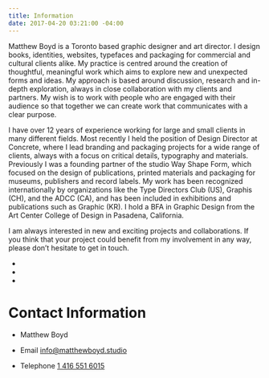 ```yaml
---
title: Information
date: 2017-04-20 03:21:00 -04:00
---
```


Matthew Boyd is a Toronto based graphic designer and art director. I design books, identities, websites, typefaces and packaging for commercial and cultural clients alike. My practice is centred around the creation of thoughtful, meaningful work which aims to explore new and unexpected forms and ideas. My approach is based around discussion, research and in-depth exploration, always in close collaboration with my clients and partners. My wish is to work with people who are engaged with their audience so that together we can create work that communicates with a clear purpose.

I have over 12 years of experience working for large and small clients in many different fields. Most recently I held the position of Design Director at Concrete, where I lead branding and packaging projects for a wide range of clients, always with a focus on critical details, typography and materials. Previously I was a founding partner of the studio Way Shape Form, which focused on the design of publications, printed materials and packaging for museums, publishers and record labels. My work has been recognized internationally by organizations like the Type Directors Club (US), Graphis (CH), and the ADCC (CA), and has been included in exhibitions and publications such as Graphic (KR). I hold a BFA in Graphic Design from the Art Center College of Design in Pasadena, California.

I am always interested in new and exciting projects and collaborations. If you think that your project could benefit from my involvement in any way, please don’t hesitate to get in touch.

*  
*  
*  

# Contact Information

* Matthew Boyd

* Email [info@matthewboyd.studio](mailto:info@matthewboyd.studio)

* Telephone [1 416 551 6015](tel:14165516015)